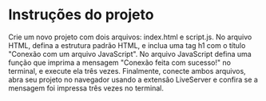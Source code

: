 # Instruções do projeto

Crie um novo projeto com dois arquivos: index.html e script.js. No arquivo HTML, defina a estrutura padrão HTML, e inclua uma tag h1 com o título "Conexão com um arquivo JavaScript". No arquivo JavaScript defina uma função que imprima a mensagem "Conexão feita com sucesso!" no terminal, e execute ela três vezes. 
Finalmente, conecte ambos arquivos, abra seu projeto no navegador usando a extensão LiveServer e confira se a mensagem foi impressa três vezes no terminal. 

